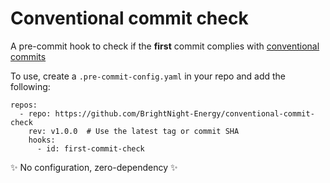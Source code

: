 # Conventional commit check

A pre-commit hook to check if the **first** commit complies with [conventional commits](https://www.conventionalcommits.org/en/v1.0.0/)

To use, create a `.pre-commit-config.yaml` in your repo and add the following:
```
repos:
  - repo: https://github.com/BrightNight-Energy/conventional-commit-check
    rev: v1.0.0  # Use the latest tag or commit SHA
    hooks:
      - id: first-commit-check
```

✨ No configuration, zero-dependency ✨
